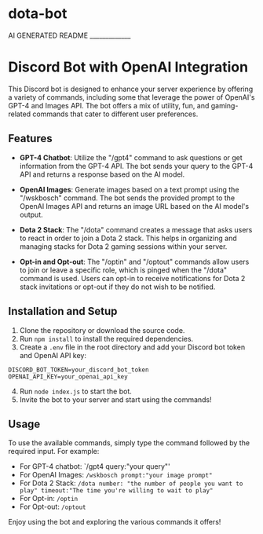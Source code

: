 # dota-bot

AI GENERATED README _____________

# Discord Bot with OpenAI Integration

This Discord bot is designed to enhance your server experience by offering a variety of commands, including some that leverage the power of OpenAI's GPT-4 and Images API. The bot offers a mix of utility, fun, and gaming-related commands that cater to different user preferences.

## Features

- **GPT-4 Chatbot**: Utilize the "/gpt4" command to ask questions or get information from the GPT-4 API. The bot sends your query to the GPT-4 API and returns a response based on the AI model. 

- **OpenAI Images**: Generate images based on a text prompt using the "/wskbosch" command. The bot sends the provided prompt to the OpenAI Images API and returns an image URL based on the AI model's output.

- **Dota 2 Stack**: The "/dota" command creates a message that asks users to react in order to join a Dota 2 stack. This helps in organizing and managing stacks for Dota 2 gaming sessions within your server.

- **Opt-in and Opt-out**: The "/optin" and "/optout" commands allow users to join or leave a specific role, which is pinged when the "/dota" command is used. Users can opt-in to receive notifications for Dota 2 stack invitations or opt-out if they do not wish to be notified.

## Installation and Setup

1. Clone the repository or download the source code.
2. Run `npm install` to install the required dependencies.
3. Create a `.env` file in the root directory and add your Discord bot token and OpenAI API key:

```
DISCORD_BOT_TOKEN=your_discord_bot_token
OPENAI_API_KEY=your_openai_api_key
```

4. Run `node index.js` to start the bot.
5. Invite the bot to your server and start using the commands!

## Usage

To use the available commands, simply type the command followed by the required input. For example:

- For GPT-4 chatbot: `/gpt4 query:"your query"' 
- For OpenAI Images: `/wskbosch prompt:"your image prompt"`
- For Dota 2 Stack: `/dota number: "the number of people you want to play" timeout:"The time you're willing to wait to play"`
- For Opt-in: `/optin`
- For Opt-out: `/optout`

Enjoy using the bot and exploring the various commands it offers!

